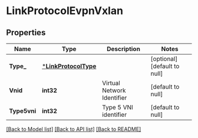 # LinkProtocolEvpnVxlan

## Properties
Name | Type | Description | Notes
------------ | ------------- | ------------- | -------------
**Type_** | [***LinkProtocolType**](LinkProtocolType.md) |  | [optional] [default to null]
**Vnid** | **int32** | Virtual Network Identifier | [default to null]
**Type5vni** | **int32** | Type 5 VNI identifier | [default to null]

[[Back to Model list]](../README.md#documentation-for-models) [[Back to API list]](../README.md#documentation-for-api-endpoints) [[Back to README]](../README.md)

